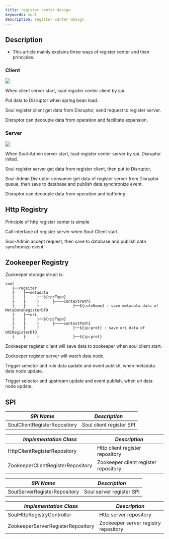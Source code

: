 ```yaml
---
title: register center design
keywords: soul
description: register center design
---
```


## Description

* This article mainly explains three ways of register center and their principles.

### Client

![](/img/soul/register/client.png)

When client server start, load register center client by spi.

Put data to Disruptor when spring bean load.

Soul register client get data from Disruptor, send request to register server.

Disruptor can decouple data from operation and facilitate expansion.

### Server 

![](/img/soul/register/server.png)

When Soul-Admin server start, load register center server by spi. Disruptor inited.

Soul register server get data from register client, then put to Disruptor.

Soul-Admin Disruptor consumer get data of register server from Disruptor queue,  then save to database and publish data synchronize event.

Disruptor can decouple data from operation and buffering.


## Http Registry

Principle of http register center is simple

Call interface of register server when Soul-Client start.

Soul-Admin accept request,  then save to database and publish data synchronize event.

## Zookeeper Registry

Zookeeper storage struct is:

```
soul
   ├──regsiter
   ├    ├──metadata
   ├    ├     ├──${rpcType}
   ├    ├     ├      ├────contextPath}
   ├    ├     ├               ├──${ruleName} : save metadata data of MetaDataRegisterDTO
   ├    ├──uri
   ├    ├     ├──${rpcType}
   ├    ├     ├      ├────contextPath}
   ├    ├     ├               ├──${ip:prot} : save uri data of URIRegisterDTO
   ├    ├     ├               ├──${ip:prot}
```

Zookeeper register client will save data to zookeeper when soul client start.

Zookeeper register server will watch data node.

Trigger selector and rule data update and event publish, when metadata data node update.

Trigger selector and upstream update and event publish, when uri data node update.


## SPI

| *SPI Name*                       | *Description*               |
| -------------------------------- | --------------------------- |
| SoulClientRegisterRepository     | Soul client register SPI       |

| *Implementation Class*           | *Description*               |
| -------------------------------- | --------------------------- |
| HttpClientRegisterRepository     | Http client register repository |
| ZookeeperClientRegisterRepository| Zookeeper client register repository |


| *SPI Name*                       | *Description*                 |
| -------------------------------- | ----------------------------- |
| SoulServerRegisterRepository     | Soul server register SPI      |

| *Implementation Class*           | *Description*                 |
| -------------------------------- | ----------------------------- |
| SoulHttpRegistryController       | Http server repository        |
| ZookeeperServerRegisterRepository| Zookeeper server registry repository |

